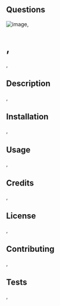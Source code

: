  
    
  ## Questions
  
  ![image](https://avatars0.githubusercontent.com/u/59675897?v=4),
    
  # ,

  ![](),

  ## Description 

  ,

  ## Installation

  ,

  ## Usage

  ,

  ## Credits

  ,

  ## License

  ,

  ## Contributing

  ,

  ## Tests

  ,
  
  